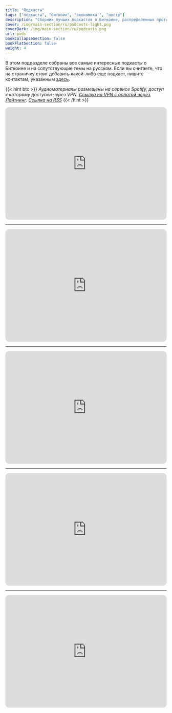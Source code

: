 ```yaml
---
title: "Подкасты"
tags: ["подкасты", "биткоин", "экономика'", "ностр"]
description: "Сборник лучших подкастов о Биткоине, распределенных протоколах, информационной безопасности, экономике и личностном суверенитете."
cover: /img/main-section/ru/podcasts-light.png
coverDark: /img/main-section/ru/podcasts.png
url: pods
bookCollapseSection: false
bookFlatSection: false
weight: 4
---
```


В этом подразделе собраны все самые интересные подкасты о Биткоине и на сопутствующие темы на русском. Если вы считаете, что на страничку стоит добавить какой-либо еще подкаст, пишите контактам, указанным [здесь](/contribute/).

{{< hint btc >}}
*Аудиоматериалы размещены на сервисе Spotify, доступ к которому доступен через VPN. [Ссылка на VPN с оплатой через Лайтнинг](https://lnvpn.net?ref=21). [Ссылка на RSS](https://anchor.fm/s/69c8de58/podcast/rss)*
{{< /hint >}}

<iframe style="border-radius:12px" src="https://open.spotify.com/embed/playlist/3WkPIdTsWn28oSJqcaT7na?utm_source=generator" width="100%" height="352" frameBorder="0" allowfullscreen="" allow="autoplay; clipboard-write; encrypted-media; fullscreen; picture-in-picture" loading="lazy"></iframe>

---

<iframe style="border-radius:12px" src="https://open.spotify.com/embed/playlist/4EthkGOHtcXEZ1wt0VIuBc?utm_source=generator" width="100%" height="352" frameBorder="0" allowfullscreen="" allow="autoplay; clipboard-write; encrypted-media; fullscreen; picture-in-picture" loading="lazy"></iframe>

---

<iframe style="border-radius:12px" src="https://open.spotify.com/embed/playlist/0DVtHOSYTW8FwrlEFymL4Q?utm_source=generator" width="100%" height="352" frameBorder="0" allowfullscreen="" allow="autoplay; clipboard-write; encrypted-media; fullscreen; picture-in-picture" loading="lazy"></iframe>

---

<iframe style="border-radius:12px" src="https://open.spotify.com/embed/playlist/6m07nJ9qyseV2tN3bQ9YmP?utm_source=generator" width="100%" height="352" frameBorder="0" allowfullscreen="" allow="autoplay; clipboard-write; encrypted-media; fullscreen; picture-in-picture" loading="lazy"></iframe>

---

<iframe style="border-radius:12px" src="https://open.spotify.com/embed/playlist/4W2FkFvWQPo0t0ZfTvTqcI?utm_source=generator" width="100%" height="352" frameBorder="0" allowfullscreen="" allow="autoplay; clipboard-write; encrypted-media; fullscreen; picture-in-picture" loading="lazy"></iframe>